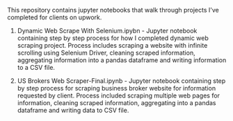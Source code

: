 This repository contains jupyter notebooks that walk through projects I've completed for clients on upwork. 

1. Dynamic Web Scrape With Selenium.ipybn - Jupyter notebook containing step by step process for how I completed dynamic web scraping project. Process includes scraping a website with infinite scrolling using Selenium Driver, cleaning scraped information, aggregating information into a pandas dataframe and writing information to a CSV file. 

2. US Brokers Web Scraper-Final.ipynb - Jupyter notebook containing step by step process for scraping business broker website for information requested by client. Process included scraping multiple web pages for information, cleaning scraped information, aggregating into a pandas dataframe and writing data to CSV file.
